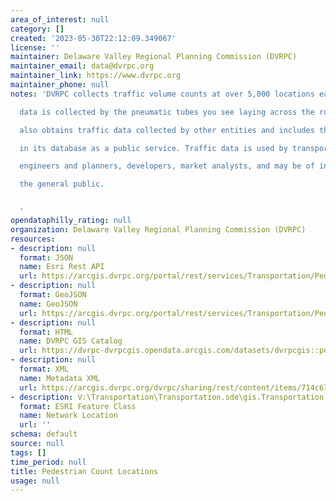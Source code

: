 ```yaml
---
area_of_interest: null
category: []
created: '2023-05-30T22:12:09.349067'
license: ''
maintainer: Delaware Valley Regional Planning Commission (DVRPC)
maintainer_email: data@dvrpc.org
maintainer_link: https://www.dvrpc.org
maintainer_phone: null
notes: 'DVRPC collects traffic volume counts at over 5,000 locations each year. The

  data is collected by the pneumatic tubes you see laying across the road. DVRPC

  also obtains traffic data collected by other entities and includes that data

  in its database as a public service. Traffic data is used by transportation

  engineers and planners, developers, market analysts, and may be of interest to

  the general public.


  '
opendataphilly_rating: null
organization: Delaware Valley Regional Planning Commission (DVRPC)
resources:
- description: null
  format: JSON
  name: Esri Rest API
  url: https://arcgis.dvrpc.org/portal/rest/services/Transportation/PedestrianCounts/FeatureServer/0
- description: null
  format: GeoJSON
  name: GeoJSON
  url: https://arcgis.dvrpc.org/portal/rest/services/Transportation/PedestrianCounts/FeatureServer/0/query?where=1=1&outsr=4326&outfields=*&f=geojson
- description: null
  format: HTML
  name: DVRPC GIS Catalog
  url: https://dvrpc-dvrpcgis.opendata.arcgis.com/datasets/dvrpcgis::pedestrian-count-locations
- description: null
  format: XML
  name: Metadata XML
  url: https://arcgis.dvrpc.org/dvrpc/sharing/rest/content/items/714c675cd983485fb259ed99a201841e/info/metadata/metadata.xml?format=default
- description: V:\Transportation\Transportation.sde\gis.Transportation.PedestrianCounts
  format: ESRI Feature Class
  name: Network Location
  url: ''
schema: default
source: null
tags: []
time_period: null
title: Pedestrian Count Locations
usage: null
---
```

